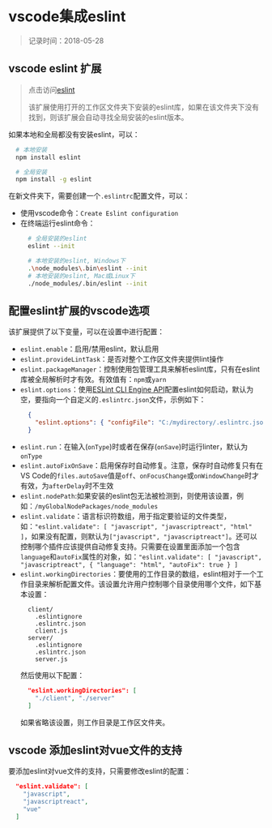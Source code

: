# vscode集成eslint
> 记录时间：2018-05-28

## vscode eslint 扩展
> 点击访问[eslint](https://marketplace.visualstudio.com/items?itemName=dbaeumer.vscode-eslint)    
> 
> 该扩展使用打开的工作区文件夹下安装的eslint库，如果在该文件夹下没有找到，则该扩展会自动寻找全局安装的eslint版本。

如果本地和全局都没有安装eslint，可以：
```bash
  # 本地安装
  npm install eslint 

  # 全局安装
  npm install -g eslint
```

在新文件夹下，需要创建一个`.eslintrc`配置文件，可以：
* 使用vscode命令：`Create Eslint configuration`
* 在终端运行eslint命令：
    ```bash
      # 全局安装的eslint
      eslint --init

      # 本地安装的eslint, Windows下
      .\node_modules\.bin\eslint --init
      # 本地安装的eslint, Mac或Linux下
      ./node_modules/.bin/eslint --init
    ```

## 配置eslint扩展的vscode选项
该扩展提供了以下变量，可以在设置中进行配置：
* `eslint.enable`：启用/禁用eslint，默认启用
* `eslint.provideLintTask`：是否对整个工作区文件夹提供lint操作
* `eslint.packageManager`：控制使用包管理工具来解析eslint库，只有在eslint库被全局解析时才有效。有效值有：`npm`或`yarn`
* `eslint.options`：使用[ESLint CLI Engine API](https://eslint.org/docs/developer-guide/nodejs-api#cliengine)配置eslint如何启动，默认为空，要指向一个自定义的`.eslintrc.json`文件，示例如下：
  ```json
    {
      "eslint.options": { "configFile": "C:/mydirectory/.eslintrc.json" }
    }
  ```
* `eslint.run`：在输入(`onType`)时或者在保存(`onSave`)时运行linter，默认为`onType`
* `eslint.autoFixOnSave`：启用保存时自动修复。注意，保存时自动修复只有在VS Code的`files.autoSave`值是`off`、`onFocusChange`或`onWindowChange`时才有效，为`afterDelay`时不生效
* `eslint.nodePath`:如果安装的eslint包无法被检测到，则使用该设置，例如：`/myGlobalNodePackages/node_modules`
* `eslint.validate`：语言标识符数组，用于指定要验证的文件类型，如：`"eslint.validate": [ "javascript", "javascriptreact", "html" ]`，如果没有配置，则默认为`["javascript", "javascriptreact"]`。还可以控制哪个插件应该提供自动修复支持。只需要在设置里面添加一个包含`language`和`autoFix`属性的对象，如：`"eslint.validate": [ "javascript", "javascriptreact", { "language": "html", "autoFix": true } ]`
* `eslint.workingDirectories`：要使用的工作目录的数组，eslint相对于一个工作目录来解析配置文件。该设置允许用户控制哪个目录使用哪个文件，如下基本设置：
  ```
    client/
      .eslintignore
      .eslintrc.json
      client.js
    server/
      .eslintignore
      .eslintrc.json
      server.js
  ```
  然后使用以下配置：
  ```json
    "eslint.workingDirectories": [
      "./client", "./server"
    ]
  ```
  如果省略该设置，则工作目录是工作区文件夹。

## vscode 添加eslint对vue文件的支持
要添加eslint对vue文件的支持，只需要修改eslint的配置：
```json
  "eslint.validate": [
    "javascript",
    "javascriptreact",
    "vue"
  ]
```
